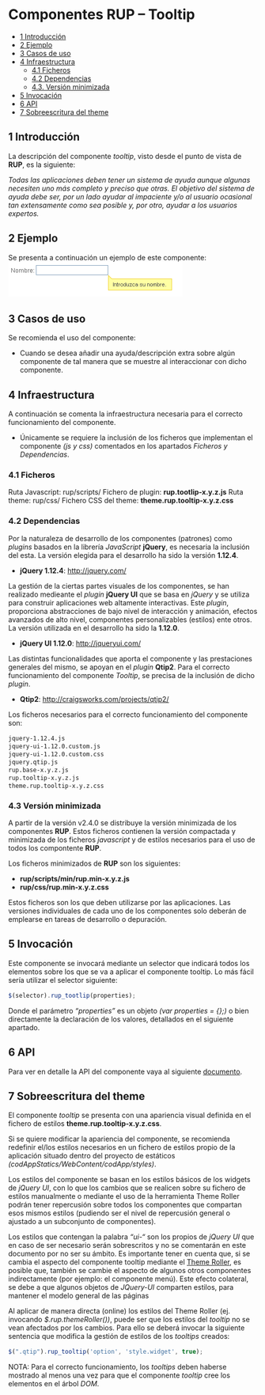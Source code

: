 #	Componentes RUP – Tooltip

<!-- MDTOC maxdepth:6 firsth1:1 numbering:0 flatten:0 bullets:1 updateOnSave:1 -->

   - [1   Introducción](#1-introducción)   
   - [2   Ejemplo](#2-ejemplo)   
   - [3   Casos de uso](#3-casos-de-uso)   
   - [4 Infraestructura](#4-infraestructura)   
      - [4.1 Ficheros](#4.1-ficheros)   
      - [4.2 Dependencias](#4.2-dependencias)   
      - [4.3.    Versión minimizada](#4.3-versión-minimizada)   
   - [5   Invocación](#5-invocación)   
   - [6 API](#6-api)   
   - [7   Sobreescritura del theme](#7-sobreescritura-del-theme)   

<!-- /MDTOC -->



##	1	Introducción
La descripción del componente *tooltip*, visto desde el punto de vista de **RUP**, es la siguiente:

*Todas las aplicaciones deben tener un sistema de ayuda aunque algunas necesiten uno más completo y preciso que otras. El objetivo del sistema de ayuda debe ser, por un lado ayudar al impaciente y/o al usuario ocasional tan extensamente como sea posible y, por otro, ayudar a los usuarios expertos.*

##	2	Ejemplo
Se presenta a continuación un ejemplo de este componente:
![ejemplo](img/rup.tooltip_1.png)

##	3	Casos de uso
Se recomienda el uso del componente:
+	Cuando se desea añadir una ayuda/descripción extra sobre algún componente de tal manera que se muestre al interaccionar con dicho componente.

##	4 Infraestructura
A continuación se comenta la infraestructura necesaria para el correcto funcionamiento del componente.

+	Únicamente se requiere la inclusión de los ficheros que implementan el componente *(js y css)* comentados en los apartados *Ficheros y Dependencias*.


###	4.1	Ficheros
Ruta Javascript: rup/scripts/
Fichero de plugin: **rup.tootlip-x.y.z.js**
Ruta theme: rup/css/
Fichero CSS del theme: **theme.rup.tooltip-x.y.z.css**

###	4.2	Dependencias
Por la naturaleza de desarrollo de los componentes (patrones) como *plugins* basados en la librería *JavaScript* **jQuery**, es necesaria la inclusión del esta. La versión elegida para el desarrollo ha sido la versión **1.12.4**.
+	**jQuery 1.12.4**: http://jquery.com/

La gestión de la ciertas partes visuales de los componentes, se han realizado medieante el *plugin* **jQuery UI** que se basa en *jQuery* y se utiliza para construir aplicaciones web altamente interactivas. Este *plugin*, proporciona abstracciones de bajo nivel de interacción y animación, efectos avanzados de alto nivel, componentes personalizables (estilos) ente otros. La versión utilizada en el desarrollo ha sido la **1.12.0**.
+	**jQuery UI 1.12.0**: http://jqueryui.com/

Las distintas funcionalidades que aporta el componente y las prestaciones generales del mismo, se apoyan en el *plugin* **Qtip2**. Para el correcto funcionamiento del componente *Tooltip*, se precisa de la inclusión de dicho *plugin*.
+	**Qtip2**: http://craigsworks.com/projects/qtip2/

Los ficheros necesarios para el correcto funcionamiento del componente son:

    jquery-1.12.4.js
	jquery-ui-1.12.0.custom.js
	jquery-ui-1.12.0.custom.css
	jquery.qtip.js
	rup.base-x.y.z.js
	rup.tooltip-x.y.z.js
	theme.rup.tooltip-x.y.z.css

###	4.3	Versión minimizada
A partir de la versión v2.4.0 se distribuye la versión minimizada de los componentes **RUP**. Estos ficheros contienen la versión compactada y minimizada de los ficheros *javascript* y de estilos necesarios para el uso de todos los compontente **RUP**.

Los ficheros minimizados de **RUP** son los siguientes:
+	**rup/scripts/min/rup.min-x.y.z.js**
+	**rup/css/rup.min-x.y.z.css**

Estos ficheros son los que deben utilizarse por las aplicaciones. Las versiones individuales de cada uno de los componentes solo deberán de emplearse en tareas de desarrollo o depuración.


##	5	Invocación
Este componente se invocará mediante un selector que indicará todos los elementos sobre los que se va a aplicar el componente tooltip. Lo más fácil sería utilizar el selector siguiente:
```javascript
$(selector).rup_tootlip(properties);
```

Donde el parámetro *“properties”* es un objeto *(var properties = {};)* o bien directamente la declaración de los valores, detallados en el siguiente apartado.

##	6 API
Para ver en detalle la API del componente vaya al siguiente [documento](../api/rup.tooltip.md).

##	7	Sobreescritura del theme
El componente *tooltip* se presenta con una apariencia visual definida en el fichero de estilos **theme.rup.tooltip-x.y.z.css**.

Si se quiere modificar la apariencia del componente, se recomienda redefinir el/los estilos necesarios en un fichero de estilos propio de la aplicación situado dentro del proyecto de estáticos *(codAppStatics/WebContent/codApp/styles)*.

Los estilos del componente se basan en los estilos básicos de los widgets de *jQuery UI*, con lo que los cambios que se realicen sobre su fichero de estilos manualmente o mediante el uso de la herramienta Theme Roller podrán tener repercusión sobre todos los componentes que compartan esos mismos estilos (pudiendo ser el nivel de repercusión general o ajustado a un subconjunto de componentes).

Los estilos que contengan la palabra *“ui-“* son los propios de *jQuery UI* que en caso de ser necesario serán sobrescritos y no se comentarán en este documento por no ser su ámbito. Es importante tener en cuenta que, si se cambia el aspecto del componente tooltip mediante el [Theme Roller](http://jqueryui.com/themeroller/), es posible que, también se cambie el aspecto de algunos otros componentes indirectamente (por ejemplo: el componente menú). Este efecto colateral, se debe a que algunos objetos de *JQuery-UI* comparten estilos, para mantener el modelo general de las páginas

Al aplicar de manera directa (online) los estilos del Theme Roller (ej. invocando *$.rup.themeRoller())*, puede ser que los estilos del *tooltip* no se vean afectados por los cambios. Para ello se deberá invocar la siguiente sentencia que modifica la gestión de estilos de los *tooltips* creados:
```javascript
$(".qtip").rup_tooltip('option', 'style.widget', true);
```
 NOTA: Para el correcto funcionamiento, los *tooltips* deben haberse mostrado al menos una vez para que el componente *tooltip* cree los elementos en el árbol *DOM*.

